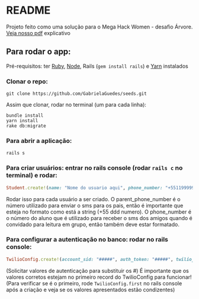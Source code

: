 # README

Projeto feito como uma solução para o Mega Hack Women - desafio Árvore.
[Veja nosso pdf](https://github.com/GabrielaGuedes/seeds/blob/master/Cirandinha.pdf) explicativo

## Para rodar o app:

Pré-requisitos: ter [Ruby](https://www.ruby-lang.org/pt/documentation/installation/), [Node](https://nodejs.org/en/download/), Rails (`gem install rails`) e [Yarn](https://classic.yarnpkg.com/en/docs/install/) instalados

### Clonar o repo:
```
git clone https://github.com/GabrielaGuedes/seeds.git
```

Assim que clonar, rodar no terminal (um para cada linha):
```
bundle install
yarn install
rake db:migrate
```

### Para abrir a aplicação:
```
rails s
```

### Para criar usuários: entrar no rails console (rodar `rails c` no terminal) e rodar:
```ruby
Student.create!(name: "Nome do usuario aqui", phone_number: "+55119999999", parent_phone_number: "+55119999999", email: "email@gmail.com", senha: "senha123")
```
Rodar isso para cada usuário a ser criado. O parent_phone_number é o número utilizado para enviar o sms para os pais, então é importante que esteja no formato como está a string (+55 ddd numero). O phone_number é o número do aluno que é utilizado para receber o sms dos amigos quando é convidado para leitura em grupo, então também deve estar formatado.

### Para configurar a autenticação no banco: rodar no rails console:
```ruby
TwilioConfig.create!(account_sid: "#####", auth_token: "#####", twilio_number: "+1#####")
```
(Solicitar valores de autenticação para substituir os #)
É importante que os valores corretos estejam no primeiro record do TwilioConfig para funcionar! (Para verificar se é o primeiro, rode `TwilioConfig.first` no rails console após a criação e veja se os valores apresentados estão condizentes)

